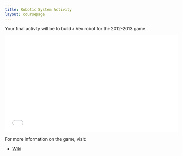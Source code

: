 ```yaml
---
title: Robotic System Activity
layout: coursepage
---
```


Your final activity will be to build a Vex robot for the 2012-2013 game.

<iframe width="560" height="315" src="//www.youtube.com/embed/um2oD_3I51k?rel=0" frameborder="0" allowfullscreen></iframe>

For more information on the game, visit:

- [Wiki](http://www.vexforum.com/wiki/index.php/Sack_Attack)
